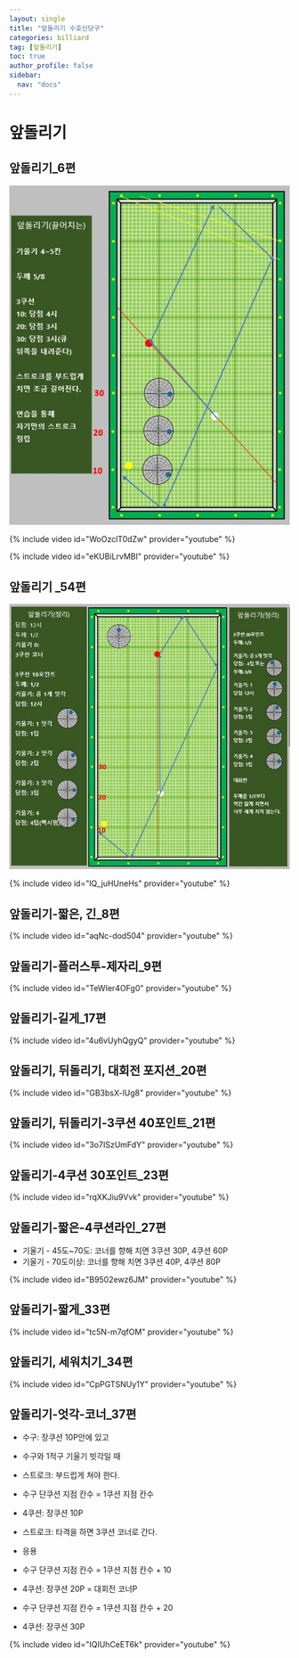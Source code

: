 ```yaml
---
layout: single
title: "앞돌리기 수호신당구"
categories: billiard
tag: [앞돌리기]
toc: true
author_profile: false
sidebar:
  nav: "docs"
---
```


# 앞돌리기

## 앞돌리기_6편

[![앞돌리기 끌어치기 수호신](/images/%EC%95%9E%EB%8F%8C%EB%A6%AC%EA%B8%B0%20%EB%81%8C%EC%96%B4%EC%B9%98%EA%B8%B0%20%EC%88%98%ED%98%B8%EC%8B%A0.png)](/images/%EC%95%9E%EB%8F%8C%EB%A6%AC%EA%B8%B0%20%EB%81%8C%EC%96%B4%EC%B9%98%EA%B8%B0%20%EC%88%98%ED%98%B8%EC%8B%A0.png)

{% include video id="WoOzclT0dZw" provider="youtube" %}

{% include video id="eKUBiLrvMBI" provider="youtube" %}

## 앞돌리기 _54편

[![앞돌리기 정리 수호신](/images/%EC%95%9E%EB%8F%8C%EB%A6%AC%EA%B8%B0%20%EC%A0%95%EB%A6%AC%20%EC%88%98%ED%98%B8%EC%8B%A0.png)](/images/%EC%95%9E%EB%8F%8C%EB%A6%AC%EA%B8%B0%20%EC%A0%95%EB%A6%AC%20%EC%88%98%ED%98%B8%EC%8B%A0.png)

{% include video id="lQ_juHUneHs" provider="youtube" %}

## 앞돌리기-짧은, 긴_8편

{% include video id="aqNc-dod504" provider="youtube" %}

## 앞돌리기-플러스투-제자리_9편

{% include video id="TeWIer4OFg0" provider="youtube" %}

## 앞돌리기-길게_17편

{% include video id="4u6vUyhQgyQ" provider="youtube" %}

## 앞돌리기, 뒤돌리기, 대회전 포지션_20편

{% include video id="GB3bsX-lUg8" provider="youtube" %}

## 앞돌리기, 뒤돌리기-3쿠션 40포인트_21편

{% include video id="3o7ISzUmFdY" provider="youtube" %}

## 앞돌리기-4쿠션 30포인트_23편

{% include video id="rqXKJiu9Vvk" provider="youtube" %}

## 앞돌리기-짧은-4쿠션라인_27편

* 기울기 - 45도~70도: 코너를 향해 치면 3쿠션 30P, 4쿠션 60P
* 기울기 - 70도이상: 코너를 향해 치면 3쿠션 40P, 4쿠션 80P

{% include video id="B9502ewz6JM" provider="youtube" %}

## 앞돌리기-짧게_33편

{% include video id="tc5N-m7qfOM" provider="youtube" %}

## 앞돌리기, 세워치기_34편

{% include video id="CpPGTSNUy1Y" provider="youtube" %}

## 앞돌리기-엇각-코너_37편

* 수구: 장쿠션 10P안에 있고
* 수구와 1적구 기울기 빗각일 때
* 스트로크: 부드럽게 쳐야 한다.
* 수구 단쿠션 지점 칸수 = 1쿠션 지점 칸수
* 4쿠션: 장쿠션 10P
* 스트로크: 타격을 하면 3쿠션 코너로 간다.

* 응용
* 수구 단쿠션 지점 칸수 = 1쿠션 지점 칸수 + 10
* 4쿠션: 장쿠션 20P = 대회전 코너P

* 수구 단쿠션 지점 칸수 = 1쿠션 지점 칸수 + 20
* 4쿠션: 장쿠션 30P

{% include video id="IQIUhCeET6k" provider="youtube" %}
